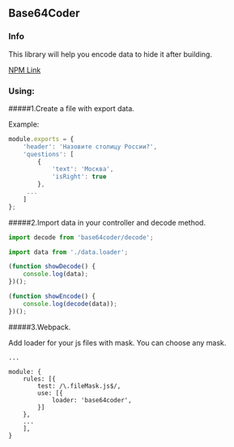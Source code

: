 ## Base64Coder

### Info
This library will help you encode data to hide it after building.

[NPM Link](https://www.npmjs.com/package/base64coder)

### Using:
#####1.Create a file with export data.

Example:
```javascript
module.exports = {
    'header': 'Назовите столицу России?',
    'questions': [
        {
            'text': 'Москва',
            'isRight': true
        },
     ...
    ]
};
```

#####2.Import data in your controller and decode method.
```javascript
import decode from 'base64coder/decode';

import data from './data.loader';

(function showDecode() {
    console.log(data);
})();

(function showEncode() {
    console.log(decode(data));
})();
```

#####3.Webpack.

Add loader for your js files with mask. You can choose any mask.

```none
...

module: {
    rules: [{
        test: /\.fileMask.js$/,
        use: [{
            loader: 'base64coder',
        }]
    },
    ...
    ],
}
```
